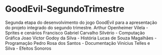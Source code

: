 # GoodEvil-SegundoTrimestre
Segunda etapa do desenvolvimento do jogo GoodEvil para a apresentação do projeto integrado do segundo trimestre.
Arthur Openheimer Vilela - Sprites e cenários
Francisco Gabriel Carvalho Silvério - Computação Gráfica
Joao Victor Godoy da Silva - História
Lucas de Souza Magalhães - Programação
Pedro Rosa dos Santos - Documentação
Vinícius Telles e Silva - Efeitos Sonoros